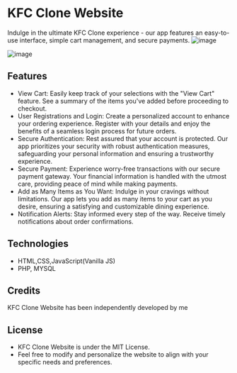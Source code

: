 # KFC Clone Website
Indulge in the ultimate KFC Clone experience - our app features an easy-to-use interface, simple cart management, and secure payments.
![image](https://github.com/tjn20/KFC-Clone-Website/assets/142109365/c9481b50-b73f-4fe3-87a5-053394b1d50e)

![image](https://github.com/tjn20/KFC-Clone-Website/assets/142109365/c6e900b2-78bd-4a93-834c-a85305e7d998)

## Features

* View Cart: Easily keep track of your selections with the "View Cart" feature. See a summary of the items you've added before proceeding to checkout.
* User Registrations and Login: Create a personalized account to enhance your ordering experience. Register with your details and enjoy the benefits of a seamless login process for future orders.
* Secure Authentication: Rest assured that your account is protected. Our app prioritizes your security with robust authentication measures, safeguarding your personal information and ensuring a trustworthy experience.
* Secure Payment: Experience worry-free transactions with our secure payment gateway. Your financial information is handled with the utmost care, providing peace of mind while making payments.
* Add as Many Items as You Want: Indulge in your cravings without limitations. Our app lets you add as many items to your cart as you desire, ensuring a satisfying and customizable dining experience.
* Notification Alerts: Stay informed every step of the way. Receive timely notifications about order confirmations.

## Technologies

* HTML,CSS,JavaScript(Vanilla JS)
* PHP, MYSQL

## Credits

KFC Clone Website has been independently developed by me

## License
* KFC Clone Website is under the MIT License.
* Feel free to modify and personalize the website to align with your specific needs and preferences.
